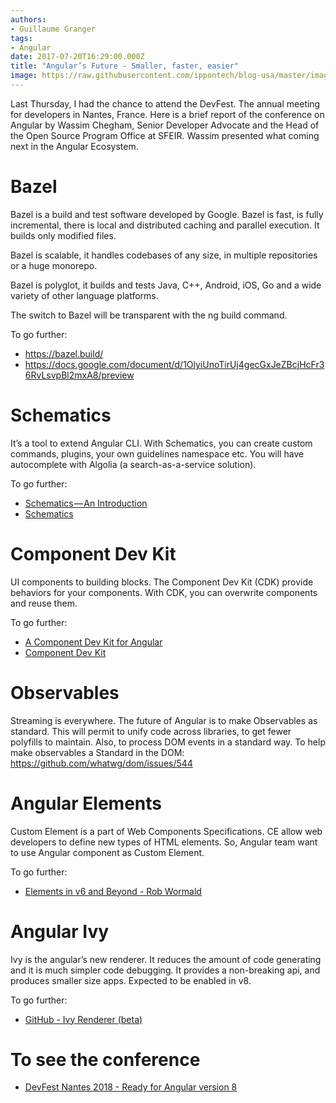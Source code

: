 ```yaml
---
authors:
- Guillaume Granger
tags:
- Angular
date: 2017-07-20T16:29:00.000Z
title: "Angular’s Future - Smaller, faster, easier"
image: https://raw.githubusercontent.com/ippontech/blog-usa/master/images/2018/11/devFest.png
---
```


Last Thursday, I had the chance to attend the DevFest. The annual meeting for developers in Nantes, France. Here is a brief report of the conference on Angular by Wassim Chegham, Senior Developer Advocate and the Head of the Open Source Program Office at SFEIR. Wassim presented what coming next in the Angular Ecosystem. 

# Bazel

Bazel is a build and test software developed by Google. Bazel is fast, is fully incremental, there is local and distributed caching and parallel execution. It builds only modified files. 

Bazel is scalable, it handles codebases of any size, in multiple repositories or a huge monorepo. 

Bazel is polyglot, it builds and tests Java, C++, Android, iOS, Go and a wide variety of other language platforms. 

The switch to Bazel will be transparent with the ng build command.

To go further:
* https://bazel.build/
* https://docs.google.com/document/d/1OlyiUnoTirUj4gecGxJeZBcjHcFr36RvLsvpBl2mxA8/preview

# Schematics

It’s a tool to extend Angular CLI. With Schematics, you can create custom commands, plugins, your own guidelines namespace etc. You will have autocomplete with Algolia (a search-as-a-service solution).

To go further:

* [Schematics — An Introduction](https://blog.angular.io/schematics-an-introduction-dc1dfbc2a2b2)
* [Schematics](https://material.angular.io/guide/schematics)

# Component Dev Kit

UI components to building blocks. The Component Dev Kit (CDK) provide behaviors for your components. With CDK, you can overwrite components and reuse them. 

To go further:
* [A Component Dev Kit for Angular](https://blog.angular.io/a-component-dev-kit-for-angular-9f06e3b4b3b4)
* [Component Dev Kit](https://material.angular.io/cdk/categories)

# Observables

Streaming is everywhere. The future of Angular is to make Observables as standard. This will permit to unify code across libraries, to get fewer polyfills to maintain. Also, to process DOM events in a standard way. To help make observables a Standard in the DOM: https://github.com/whatwg/dom/issues/544

# Angular Elements

Custom Element is a part of Web Components Specifications. CE allow web developers to define new types of HTML elements. So, Angular team want to use Angular component as Custom Element.

To go further:
* [Elements in v6 and Beyond - Rob Wormald](https://www.youtube.com/watch?v=Z1gLFPLVJjY&t=4s)


# Angular Ivy

Ivy is the angular’s new renderer. It reduces the amount of code generating and it is much simpler code debugging. It provides a non-breaking api, and produces smaller size apps. Expected to be enabled in v8.

To go further:
* [GitHub - Ivy Renderer (beta)](https://github.com/angular/angular/issues/21706)


# To see the conference

* [DevFest Nantes 2018 - Ready for Angular version 8](https://www.youtube.com/watch?v=zCsFUzEEfto)
